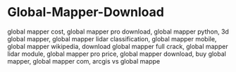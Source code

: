 # Global-Mapper-Download
global mapper cost, global mapper pro download, global mapper python, 3d global mapper, global mapper lidar classification, global mapper mobile, global mapper wikipedia, download global mapper full crack, global mapper lidar module, global mapper pro price, global mapper download, buy global mapper, global mapper com, arcgis vs global mappe
